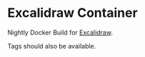 # Excalidraw Container

Nightly Docker Build for [Excalidraw](https://github.com/excalidraw/excalidraw).

Tags should also be available.

